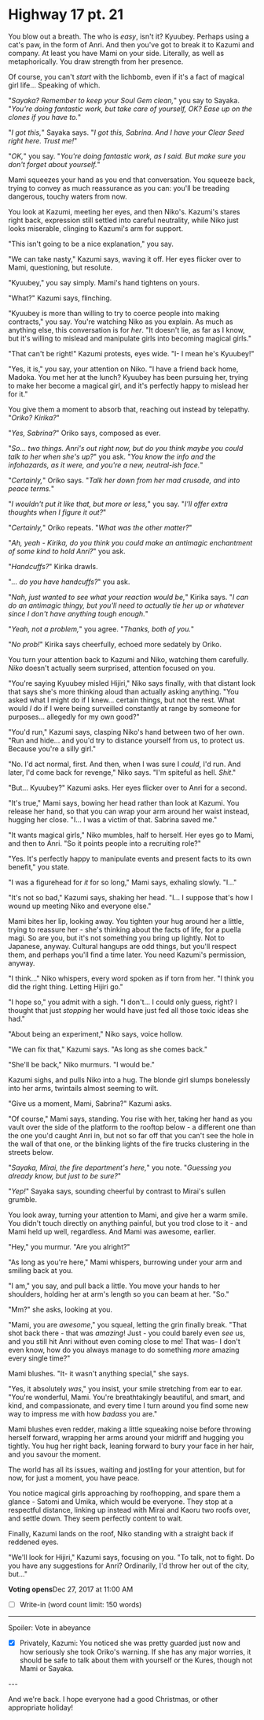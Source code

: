 # Highway 17 pt. 21

You blow out a breath. The who is *easy*, isn't it? Kyuubey. Perhaps using a cat's paw, in the form of Anri. And then you've got to break it to Kazumi and company. At least you have Mami on your side. Literally, as well as metaphorically. You draw strength from her presence.

Of course, you can't *start* with the lichbomb, even if it's a fact of magical girl life... Speaking of which.

"*Sayaka? Remember to keep your Soul Gem clean,*" you say to Sayaka. "*You're doing fantastic work, but take care of yourself, OK? Ease up on the clones if you have to.*"

"*I got this,*" Sayaka says. "*I *got* this, Sabrina. And I have your Clear Seed right here. Trust me!*"

"*OK,*" you say. "*You're doing fantastic work, as I said. But make sure you don't forget about yourself.*"

Mami squeezes your hand as you end that conversation. You squeeze back, trying to convey as much reassurance as you can: you'll be treading dangerous, touchy waters from now.

You look at Kazumi, meeting her eyes, and then Niko's. Kazumi's stares right back, expression still settled into careful neutrality, while Niko just looks miserable, clinging to Kazumi's arm for support.

"This isn't going to be a nice explanation," you say.

"We can take nasty," Kazumi says, waving it off. Her eyes flicker over to Mami, questioning, but resolute.

"Kyuubey," you say simply. Mami's hand tightens on yours.

"What?" Kazumi says, flinching.

"Kyuubey is more than willing to try to coerce people into making contracts," you say. You're watching Niko as you explain. As much as anything else, this conversation is for *her*. "It doesn't lie, as far as I know, but it's willing to mislead and manipulate girls into becoming magical girls."

"That can't be right!" Kazumi protests, eyes wide. "I- I mean he's Kyuubey!"

"Yes, it is," you say, your attention on Niko. "I have a friend back home, Madoka. You met her at the lunch? Kyuubey has been pursuing her, trying to make her become a magical girl, and it's perfectly happy to mislead her for it."

You give them a moment to absorb that, reaching out instead by telepathy. "*Oriko? Kirika?*"

"*Yes, Sabrina?*" Oriko says, composed as ever.

"*So... two things. Anri's out right now, but do you think maybe you could talk to her when she's up?*" you ask. "*You know the info and the infohazards, as it were, and you're a new, neutral-ish face.*"

"*Certainly,*" Oriko says. "*Talk her down from her mad crusade, and into peace terms.*"

"*I wouldn't put it like that, but more or less,*" you say. "*I'll offer extra thoughts when I figure it out?*"

"*Certainly,*" Oriko repeats. "*What was the other matter?*"

"*Ah, yeah - Kirika, do you think you could make an antimagic enchantment of some kind to hold Anri?*" you ask.

"*Handcuffs?*" Kirika drawls.

"*... do you *have* handcuffs?*" you ask.

"*Nah, just wanted to see what your reaction would be,*" Kirika says. "*I can do an antimagic thingy, but you'll need to actually tie her up or whatever since I don't have anything tough enough.*"

"*Yeah, not a problem,*" you agree. "*Thanks, both of you.*"

"*No prob!*" Kirika says cheerfully, echoed more sedately by Oriko.

You turn your attention back to Kazumi and Niko, watching them carefully. *Niko* doesn't actually seem surprised, attention focused on you.

"You're saying Kyuubey misled Hijiri," Niko says finally, with that distant look that says she's more thinking aloud than actually asking anything. "You asked what I might do if I knew\... certain things, but not the rest. What would *I* do if I were being surveilled constantly at range by someone for purposes... allegedly for my own good?"

"You'd run," Kazumi says, clasping Niko's hand between two of her own. "Run and hide... and you'd try to distance yourself from us, to protect us. Because you're a silly girl."

"No. I'd act normal, first. And then, when I was sure I *could*, I'd run. And later, I'd come back for revenge," Niko says. "I'm spiteful as hell. *Shit*."

"But... Kyuubey?" Kazumi asks. Her eyes flicker over to Anri for a second.

"It's true," Mami says, bowing her head rather than look at Kazumi. You release her hand, so that you can wrap your arm around her waist instead, hugging her close. "I... I was a victim of that. Sabrina saved me."

"It wants magical girls," Niko mumbles, half to herself. Her eyes go to Mami, and then to Anri. "So it points people into a recruiting role?"

"Yes. It's perfectly happy to manipulate events and present facts to its own benefit," you state.

"I was a figurehead for *it* for so long," Mami says, exhaling slowly. "I..."

"It's not so bad," Kazumi says, shaking her head. "I... I suppose that's how I wound up meeting Niko and everyone else."

Mami bites her lip, looking away. You tighten your hug around her a little, trying to reassure her - she's thinking about the facts of life, for a puella magi. So are you, but it's not something you bring up lightly. Not to Japanese, anyway. Cultural hangups are odd things, but you'll respect them, and perhaps you'll find a time later. You need Kazumi's permission, anyway.

"I think..." Niko whispers, every word spoken as if torn from her. "I think you did the right thing. Letting Hijiri go."

"I hope so," you admit with a sigh. "I don't... I could only guess, right? I thought that just *stopping* her would have just fed all those toxic ideas she had."

"About being an experiment," Niko says, voice hollow.

"We can fix that," Kazumi says. "As long as she comes back."

"She'll be back," Niko murmurs. "I would be."

Kazumi sighs, and pulls Niko into a hug. The blonde girl slumps bonelessly into her arms, twintails almost seeming to wilt.

"Give us a moment, Mami, Sabrina?" Kazumi asks.

"Of course," Mami says, standing. You rise with her, taking her hand as you vault over the side of the platform to the rooftop below - a different one than the one you'd caught Anri in, but not so far off that you can't see the hole in the wall of that one, or the blinking lights of the fire trucks clustering in the streets below.

"*Sayaka, Mirai, the fire department's here,*" you note. "*Guessing you already know, but just to be sure?*"

"*Yep!*" Sayaka says, sounding cheerful by contrast to Mirai's sullen grumble.

You look away, turning your attention to Mami, and give her a warm smile. You didn't touch directly on anything painful, but you trod close to it - and Mami held up well, regardless. And Mami was awesome, earlier.

"Hey," you murmur. "Are you alright?"

"As long as you're here," Mami whispers, burrowing under your arm and smiling back at you.

"I am," you say, and pull back a little. You move your hands to her shoulders, holding her at arm's length so you can beam at her. "So."

"Mm?" she asks, looking at you.

"Mami, you are *awesome*," you squeal, letting the grin finally break. "That shot back there - that was *amazing*! Just - you could barely even *see* us, and you still hit Anri without even coming close to me! That was- I don't even know, how do you always manage to do something *more* amazing every single time?"

Mami blushes. "It- it wasn't anything special," she says.

"Yes, it absolutely *was*," you insist, your smile stretching from ear to ear. "You're wonderful, Mami. You're breathtakingly beautiful, and smart, and kind, and compassionate, and every time I turn around you find some new way to impress me with how *badass* you are."

Mami blushes even redder, making a little squeaking noise before throwing herself forward, wrapping her arms around your midriff and hugging you tightly. You hug her right back, leaning forward to bury your face in her hair, and you savour the moment.

The world has all its issues, waiting and jostling for your attention, but for now, for just a moment, you have peace.

You notice magical girls approaching by roofhopping, and spare them a glance - Satomi and Umika, which would be everyone. They stop at a respectful distance, linking up instead with Mirai and Kaoru two roofs over, and settle down. They seem perfectly content to wait.

Finally, Kazumi lands on the roof, Niko standing with a straight back if reddened eyes.

"We'll look for Hijiri," Kazumi says, focusing on you. "To talk, not to fight. Do you have any suggestions for Anri? Ordinarily, I'd throw her out of the city, but..."

**Voting opens**Dec 27, 2017 at 11:00 AM

- [ ] Write-in (word count limit: 150 words)

---

Spoiler: Vote in abeyance

- [x] Privately, Kazumi: You noticed she was pretty guarded just now and how seriously she took Oriko's warning. If she has any major worries, it should be safe to talk about them with yourself or the Kures, though not Mami or Sayaka.

---​

And we're back. I hope everyone had a good Christmas, or other appropriate holiday!
